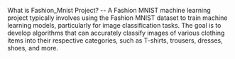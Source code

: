 What is Fashion_Mnist Project? --
A Fashion MNIST machine learning project typically involves using the Fashion MNIST dataset to train machine learning models, particularly for 
image classification tasks. The goal is to develop algorithms that can accurately classify images of various clothing items into their respective 
categories, such as T-shirts, trousers, dresses, shoes, and more.
